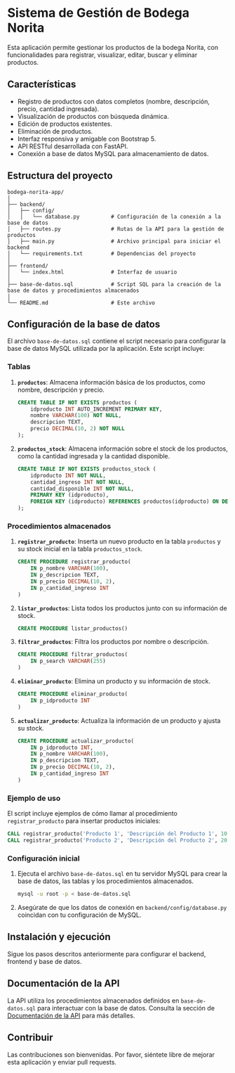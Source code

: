 # Sistema de Gestión de Bodega Norita

Esta aplicación permite gestionar los productos de la bodega Norita, con funcionalidades para registrar, visualizar, editar, buscar y eliminar productos.

## Características

- Registro de productos con datos completos (nombre, descripción, precio, cantidad ingresada).
- Visualización de productos con búsqueda dinámica.
- Edición de productos existentes.
- Eliminación de productos.
- Interfaz responsiva y amigable con Bootstrap 5.
- API RESTful desarrollada con FastAPI.
- Conexión a base de datos MySQL para almacenamiento de datos.

## Estructura del proyecto

```
bodega-norita-app/
│
├── backend/
│   ├── config/
│   │   └── database.py          # Configuración de la conexión a la base de datos
│   ├── routes.py                # Rutas de la API para la gestión de productos
│   ├── main.py                  # Archivo principal para iniciar el backend
│   └── requirements.txt         # Dependencias del proyecto
│
├── frontend/
│   └── index.html               # Interfaz de usuario
│
├── base-de-datos.sql            # Script SQL para la creación de la base de datos y procedimientos almacenados
│
└── README.md                    # Este archivo
```

## Configuración de la base de datos

El archivo `base-de-datos.sql` contiene el script necesario para configurar la base de datos MySQL utilizada por la aplicación. Este script incluye:

### Tablas

1. **`productos`**: Almacena información básica de los productos, como nombre, descripción y precio.
   ```sql
   CREATE TABLE IF NOT EXISTS productos (
       idproducto INT AUTO_INCREMENT PRIMARY KEY,
       nombre VARCHAR(100) NOT NULL,
       descripcion TEXT,
       precio DECIMAL(10, 2) NOT NULL
   );
   ```

2. **`productos_stock`**: Almacena información sobre el stock de los productos, como la cantidad ingresada y la cantidad disponible.
   ```sql
   CREATE TABLE IF NOT EXISTS productos_stock (
       idproducto INT NOT NULL,
       cantidad_ingreso INT NOT NULL,
       cantidad_disponible INT NOT NULL,
       PRIMARY KEY (idproducto),
       FOREIGN KEY (idproducto) REFERENCES productos(idproducto) ON DELETE CASCADE
   );
   ```

### Procedimientos almacenados

1. **`registrar_producto`**: Inserta un nuevo producto en la tabla `productos` y su stock inicial en la tabla `productos_stock`.
   ```sql
   CREATE PROCEDURE registrar_producto(
       IN p_nombre VARCHAR(100),
       IN p_descripcion TEXT,
       IN p_precio DECIMAL(10, 2),
       IN p_cantidad_ingreso INT
   )
   ```

2. **`listar_productos`**: Lista todos los productos junto con su información de stock.
   ```sql
   CREATE PROCEDURE listar_productos()
   ```

3. **`filtrar_productos`**: Filtra los productos por nombre o descripción.
   ```sql
   CREATE PROCEDURE filtrar_productos(
       IN p_search VARCHAR(255)
   )
   ```

4. **`eliminar_producto`**: Elimina un producto y su información de stock.
   ```sql
   CREATE PROCEDURE eliminar_producto(
       IN p_idproducto INT
   )
   ```

5. **`actualizar_producto`**: Actualiza la información de un producto y ajusta su stock.
   ```sql
   CREATE PROCEDURE actualizar_producto(
       IN p_idproducto INT,
       IN p_nombre VARCHAR(100),
       IN p_descripcion TEXT,
       IN p_precio DECIMAL(10, 2),
       IN p_cantidad_ingreso INT
   )
   ```

### Ejemplo de uso

El script incluye ejemplos de cómo llamar al procedimiento `registrar_producto` para insertar productos iniciales:
```sql
CALL registrar_producto('Producto 1', 'Descripción del Producto 1', 10.50, 100);
CALL registrar_producto('Producto 2', 'Descripción del Producto 2', 20.00, 200);
```

### Configuración inicial

1. Ejecuta el archivo `base-de-datos.sql` en tu servidor MySQL para crear la base de datos, las tablas y los procedimientos almacenados.
   ```bash
   mysql -u root -p < base-de-datos.sql
   ```

2. Asegúrate de que los datos de conexión en `backend/config/database.py` coincidan con tu configuración de MySQL.

## Instalación y ejecución

Sigue los pasos descritos anteriormente para configurar el backend, frontend y base de datos.

## Documentación de la API

La API utiliza los procedimientos almacenados definidos en `base-de-datos.sql` para interactuar con la base de datos. Consulta la sección de [Documentación de la API](#documentación-de-la-api) para más detalles.

## Contribuir

Las contribuciones son bienvenidas. Por favor, siéntete libre de mejorar esta aplicación y enviar pull requests.